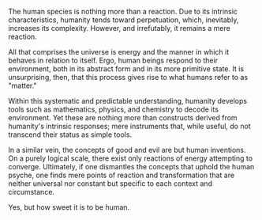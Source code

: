 The human species is nothing more than a reaction. Due to its intrinsic characteristics, humanity tends toward perpetuation, which, inevitably, increases its complexity. However, and irrefutably, it remains a mere reaction.

All that comprises the universe is energy and the manner in which it behaves in relation to itself. Ergo, human beings respond to their environment, both in its abstract form and in its more primitive state. It is unsurprising, then, that this process gives rise to what humans refer to as "matter."

Within this systematic and predictable understanding, humanity develops tools such as mathematics, physics, and chemistry to decode its environment. Yet these are nothing more than constructs derived from humanity's intrinsic responses; mere instruments that, while useful, do not transcend their status as simple tools.

In a similar vein, the concepts of good and evil are but human inventions. On a purely logical scale, there exist only reactions of energy attempting to converge. Ultimately, if one dismantles the concepts that uphold the human psyche, one finds mere points of reaction and transformation that are neither universal nor constant but specific to each context and circumstance.

Yes, but how sweet it is to be human.
